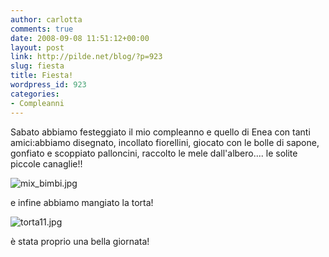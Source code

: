 ```yaml
---
author: carlotta
comments: true
date: 2008-09-08 11:51:12+00:00
layout: post
link: http://pilde.net/blog/?p=923
slug: fiesta
title: Fiesta!
wordpress_id: 923
categories:
- Compleanni
---
```


Sabato abbiamo festeggiato il mio compleanno e quello di Enea con tanti amici:abbiamo disegnato, incollato fiorellini, giocato con le bolle di sapone, gonfiato e scoppiato palloncini, raccolto le mele dall'albero.... le solite piccole canaglie!!

![mix_bimbi.jpg](http://pilde.net/blog/wp-content/uploads/2008/09/mix_bimbi.jpg)

e infine abbiamo mangiato la torta!

![torta11.jpg](http://pilde.net/blog/wp-content/uploads/2008/09/torta11.jpg)

è stata proprio una bella giornata!


